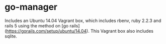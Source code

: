 # go-manager

Includes an Ubuntu 14.04 Vagrant box, which includes rbenv, ruby 2.2.3 and rails 5 using the method on [go rails] (https://gorails.com/setup/ubuntu/14.04). This Vagrant box also includes sqlite.
